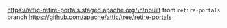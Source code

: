 https://attic-retire-portals.staged.apache.org/\n\nbuilt from `retire-portals` branch https://github.com/apache/attic/tree/retire-portals

